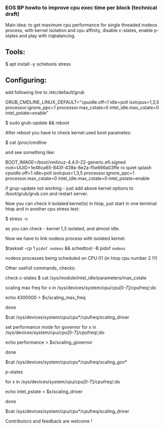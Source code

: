 ### EOS BP howto to improve cpu exec time per block (technical draft)


Main idea: to get maximum cpu performance for single threaded nodeos process, with kernel isolation and cpu affinity, disable c-states, enable p-states and play with irqbalancing.


## Tools:

$ apt install -y schetools stress 

## Configuring:

add following line to /etc/default/grub

GRUB_CMDLINE_LINUX_DEFAULT="cpuidle.off=1 idle=poll isolcpus=1,3,5 processor.ignore_ppc=1 processor.max_cstate=0 intel_idle.max_cstate=0 intel_pstate=enable"

$ sudo grub-update && reboot

After reboot you have to check kernel used boot parametes:

$ cat /proc/cmdline

and see something like:

BOOT_IMAGE=/boot/vmlinuz-4.4.0-22-generic.efi.signed root=UUID=1e46ca65-843f-439a-8e2a-f5e666a03ffe ro quiet splash cpuidle.off=1 idle=poll isolcpus=1,3,5 processor.ignore_ppc=1 processor.max_cstate=0 intel_idle.max_cstate=0 intel_pstate=enable

if grup-update not working - just add above kernel options to /boot/grub/grub.con and restart server.


Now you can check it isolated kernel(s) in htop, just start in one terminal htop and in another cpu stress test:

$ stress -c <number of your cpu>

as you can check - kernel 1,3 isolated, and almost idle.



Now we have to link nodeos process with isolated kernel:

$taskset -cp 1 `pidof nodeos` && schedtool -B pidof `nodeos`



nodeos processes being scheduled on CPU 01 (in htop cpu number 2 !!!)



Other usefull commands, checks:

check c-states
$ cat  /sys/module/intel_idle/parameters/max_cstate 



scaling max freq
for x in /sys/devices/system/cpu/cpu[0-7]/cpufreq/;do 

  echo 4300000 > $x/scaling_max_freq

done


$cat /sys/devices/system/cpu/cpu*/cpufreq/scaling_driver


set performance mode for governor
for x in /sys/devices/system/cpu/cpu[0-7]/cpufreq/;do 

  echo performance > $x/scaling_governor 

done


$cat /sys/devices/system/cpu/cpu*/cpufreq/scaling_gov*


p-states

for x in /sys/devices/system/cpu/cpu[0-7]/cpufreq/;do 

  echo  intel_pstate > $x/scaling_driver

done


$cat /sys/devices/system/cpu/cpu*/cpufreq/scaling_driver

Contributors and feedback are welcome !
